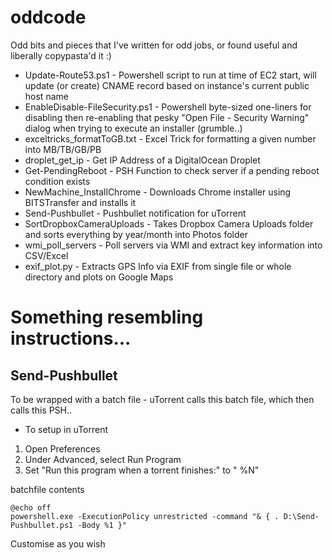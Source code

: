 # oddcode
Odd bits and pieces that I've written for odd jobs, or found useful and liberally copypasta'd it :)

* Update-Route53.ps1 - Powershell script to run at time of EC2 start, will update (or create) CNAME record based on instance's current public host name
* EnableDisable-FileSecurity.ps1 - Powershell byte-sized one-liners for disabling then re-enabling that pesky "Open File - Security Warning" dialog when trying to execute an installer (grumble..)
* exceltricks_formatToGB.txt - Excel Trick for formatting a given number into MB/TB/GB/PB
* droplet_get_ip - Get IP Address of a DigitalOcean Droplet
* Get-PendingReboot - PSH Function to check server if a pending reboot condition exists
* NewMachine_InstallChrome - Downloads Chrome installer using BITSTransfer and installs it
* Send-Pushbullet - Pushbullet notification for uTorrent
* SortDropboxCameraUploads - Takes Dropbox Camera Uploads folder and sorts everything by year/month into Photos folder
* wmi_poll_servers - Poll servers via WMI and extract key information into CSV/Excel
* exif_plot.py - Extracts GPS Info via EXIF from single file or whole directory and plots on Google Maps

# Something resembling instructions...

## Send-Pushbullet

To be wrapped with a batch file - uTorrent calls this batch file, which then calls this PSH..
* To setup in uTorrent
1. Open Preferences
2. Under Advanced, select Run Program
3. Set "Run this program when a torrent finishes:" to "<path to batch file> %N"

batchfile contents
```
@echo off
powershell.exe -ExecutionPolicy unrestricted -command "& { . D:\Send-Pushbullet.ps1 -Body %1 }"
```

Customise as you wish

